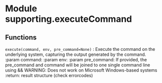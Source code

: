 Module supporting.executeCommand
================================

Functions
---------

    
`execute(command, env, pre_command=None)`
:   Execute the command on the underlying system, capturing the output generated by the command.
    :param command:
    :param env:
    :param pre_command: If provided, the pre_command and command will be joined to one single command line using &&
        WARNING: Does not work on Microsoft Windows-based systems
    :return: result structure (check errorcodes)